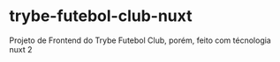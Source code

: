 # trybe-futebol-club-nuxt
Projeto de Frontend do Trybe Futebol Club, porém, feito com técnologia nuxt 2
